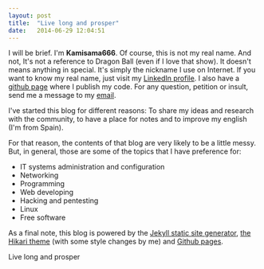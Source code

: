 ```yaml
---
layout: post
title:  "Live long and prosper"
date:   2014-06-29 12:04:51
---
```


I will be brief. I'm **Kamisama666**. Of course, this is not my real name. And not, It's not a reference to Dragon Ball (even if I love that show). It doesn't means anything in special. It's simply the nickname I use on Internet. If you want to know my real name, just visit my [LinkedIn profile](http://es.linkedin.com/pub/%C3%A1ngel-garc%C3%ADa-jim%C3%A9nez/98/980/5b1). I also have a [github page](https://github.com/Kamisama666) where I publish my code. For any question, petition or insult, send me a message to my [email](mailto:kamisama666@webmail.org).

I've started this blog for different reasons: To share my ideas and research with the community, to have a place for notes and to improve my english (I'm from Spain). 

For that reason, the contents of that blog are very likely to be a little messy. But, in general, those are some of the topics that I have preference for:

* IT systems administration and configuration
* Networking
* Programming
* Web developing
* Hacking and pentesting
* Linux
* Free software


As a final note, this blog is powered by the [Jekyll static site generator](http://jekyllrb.com/), [the Hikari theme](https://github.com/m3xm/hikari-for-Jekyll) (with some style changes by me) and [Github pages](https://pages.github.com/).

Live long and prosper 